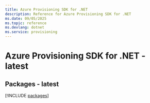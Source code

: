 ```yaml
---
title: Azure Provisioning SDK for .NET
description: Reference for Azure Provisioning SDK for .NET
ms.date: 09/05/2025
ms.topic: reference
ms.devlang: dotnet
ms.service: provisioning
---
```

# Azure Provisioning SDK for .NET - latest
## Packages - latest
[!INCLUDE [packages](provisioning-index.md)]